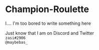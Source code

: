 # Champion-Roulette
I.... I'm too bored to write something here  

Just know that I am on Discord and Twitter  
`zasi#2906`  
`@maybebas_`  
